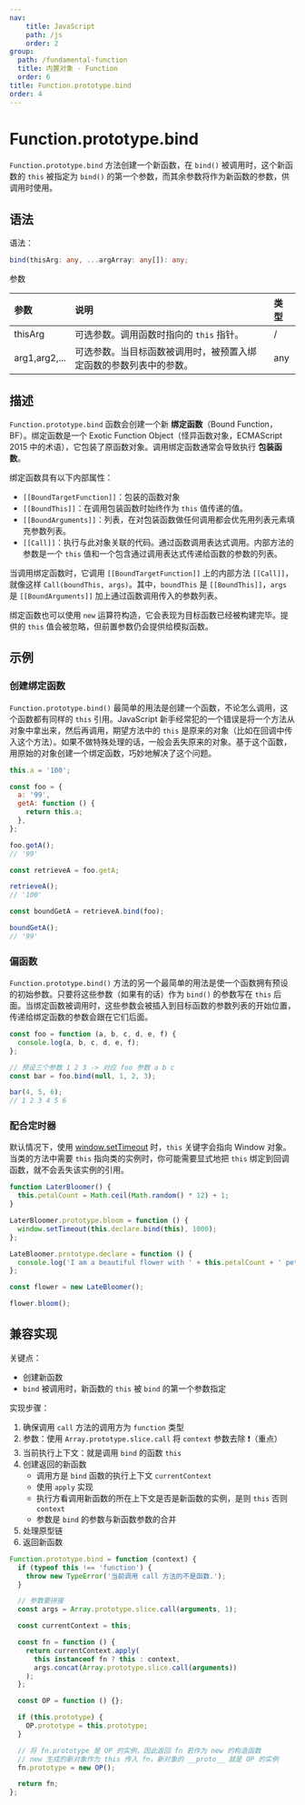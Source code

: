 ```yaml
---
nav:
    title: JavaScript
    path: /js
    order: 2
group:
  path: /fundamental-function
  title: 内置对象 - Function
  order: 6
title: Function.prototype.bind
order: 4
---
```


# Function.prototype.bind

`Function.prototype.bind` 方法创建一个新函数，在 `bind()` 被调用时，这个新函数的 `this` 被指定为 `bind()` 的第一个参数，而其余参数将作为新函数的参数，供调用时使用。

## 语法

语法：

```ts
bind(thisArg: any, ...argArray: any[]): any;
```

参数

| 参数          | 说明                                                               | 类型 |
| :------------ | :----------------------------------------------------------------- | :--- |
| thisArg       | 可选参数。调用函数时指向的 `this` 指针。                           | /    |
| arg1,arg2,... | 可选参数。当目标函数被调用时，被预置入绑定函数的参数列表中的参数。 | any  |

## 描述

`Function.prototype.bind` 函数会创建一个新 **绑定函数**（Bound Function，BF）。绑定函数是一个 Exotic Function Object（怪异函数对象，ECMAScript 2015 中的术语），它包装了原函数对象。调用绑定函数通常会导致执行 **包装函数**。

绑定函数具有以下内部属性：

- `[[BoundTargetFunction]]`：包装的函数对象
- `[[BoundThis]]`：在调用包装函数时始终作为 `this` 值传递的值。
- `[[BoundArguments]]`：列表，在对包装函数做任何调用都会优先用列表元素填充参数列表。
- `[[Call]]`：执行与此对象关联的代码。通过函数调用表达式调用。内部方法的参数是一个 `this` 值和一个包含通过调用表达式传递给函数的参数的列表。

当调用绑定函数时，它调用 `[[BoundTargetFunction]]` 上的内部方法 `[[Call]]`，就像这样 `Call(boundThis, args)`。其中，`boundThis` 是 `[[BoundThis]]`，`args` 是 `[[BoundArguments]]` 加上通过函数调用传入的参数列表。

绑定函数也可以使用 `new` 运算符构造，它会表现为目标函数已经被构建完毕。提供的 `this` 值会被忽略，但前置参数仍会提供给模拟函数。

## 示例

### 创建绑定函数

`Function.prototype.bind()` 最简单的用法是创建一个函数，不论怎么调用，这个函数都有同样的 `this` 引用。JavaScript 新手经常犯的一个错误是将一个方法从对象中拿出来，然后再调用，期望方法中的 `this` 是原来的对象（比如在回调中传入这个方法）。如果不做特殊处理的话，一般会丢失原来的对象。基于这个函数，用原始的对象创建一个绑定函数，巧妙地解决了这个问题。

```js
this.a = '100';

const foo = {
  a: '99',
  getA: function () {
    return this.a;
  },
};

foo.getA();
// '99'

const retrieveA = foo.getA;

retrieveA();
// '100'

const boundGetA = retrieveA.bind(foo);

boundGetA();
// '99'
```

### 偏函数

`Function.prototype.bind()` 方法的另一个最简单的用法是使一个函数拥有预设的初始参数。只要将这些参数（如果有的话）作为 `bind()` 的参数写在 `this` 后面。当绑定函数被调用时，这些参数会被插入到目标函数的参数列表的开始位置，传递给绑定函数的参数会跟在它们后面。

```js
const foo = function (a, b, c, d, e, f) {
  console.log(a, b, c, d, e, f);
};

// 预设三个参数 1 2 3 -> 对应 foo 参数 a b c
const bar = foo.bind(null, 1, 2, 3);

bar(4, 5, 6);
// 1 2 3 4 5 6
```

### 配合定时器

默认情况下，使用 [window.setTimeout](../../../../browser-object-model/the-window-object/timers/setTimeOut) 时，`this` 关键字会指向 Window 对象。当类的方法中需要 `this` 指向类的实例时，你可能需要显式地把 `this` 绑定到回调函数，就不会丢失该实例的引用。

```js
function LaterBloomer() {
  this.petalCount = Math.ceil(Math.random() * 12) + 1;
}

LaterBloomer.prototype.bloom = function () {
  window.setTimeout(this.declare.bind(this), 1000);
};

LateBloomer.prototype.declare = function () {
  console.log('I am a beautiful flower with ' + this.petalCount + ' petals!');
};

const flower = new LateBloomer();

flower.bloom();
```

## 兼容实现

关键点：

- 创建新函数
- `bind` 被调用时，新函数的 `this` 被 `bind` 的第一个参数指定

实现步骤：

1. 确保调用 `call` 方法的调用方为 `function` 类型
2. 参数：使用 `Array.prototype.slice.call` 将 `context` 参数去除 ❗️（重点）
3. 当前执行上下文：就是调用 `bind` 的函数 `this`
4. 创建返回的新函数
   - 调用方是 `bind` 函数的执行上下文 `currentContext`
   - 使用 `apply` 实现
   - 执行方看调用新函数的所在上下文是否是新函数的实例，是则 `this` 否则 `context`
   - 参数是 `bind` 的参数与新函数参数的合并
5. 处理原型链
6. 返回新函数

```js
Function.prototype.bind = function (context) {
  if (typeof this !== 'function') {
    throw new TypeError('当前调用 call 方法的不是函数.');
  }

  // 参数要拼接
  const args = Array.prototype.slice.call(arguments, 1);

  const currentContext = this;

  const fn = function () {
    return currentContext.apply(
      this instanceof fn ? this : context,
      args.concat(Array.prototype.slice.call(arguments))
    );
  };

  const OP = function () {};

  if (this.prototype) {
    OP.prototype = this.prototype;
  }

  // 将 fn.prototype 是 OP 的实例，因此返回 fn 若作为 new 的构造函数
  // new 生成的新对象作为 this 传入 fn，新对象的 __proto__ 就是 OP 的实例
  fn.prototype = new OP();

  return fn;
};
```
